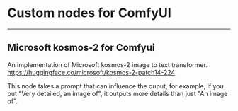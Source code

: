 <h1>Custom nodes for ComfyUI</h1>
<hr>
<h2>Microsoft kosmos-2 for Comfyui</h2>

An implementation of Microsoft kosmos-2 image to text transformer.<br>
https://huggingface.co/microsoft/kosmos-2-patch14-224

This node takes a prompt that can influence the ouput, for example, if you put "Very detailed, an image of", it outputs more details than just "An image of".